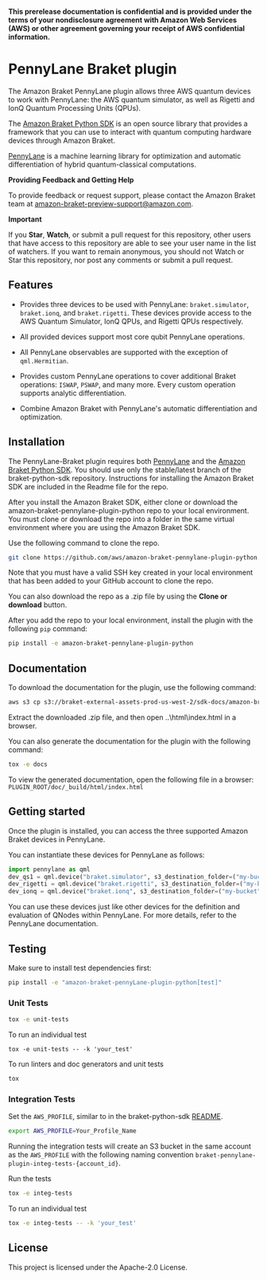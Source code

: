 **This prerelease documentation is confidential and is provided under the terms of your nondisclosure agreement with Amazon Web Services (AWS) or other agreement governing your receipt of AWS confidential information.**

# PennyLane Braket plugin

The Amazon Braket PennyLane plugin allows three AWS quantum devices to work with PennyLane:
the AWS quantum simulator, as well as Rigetti and IonQ Quantum Processing Units (QPUs).

The [Amazon Braket Python SDK](https://github.com/aws/braket-python-sdk) is an open source
library that provides a framework that you can use to interact with quantum computing hardware
devices through Amazon Braket.

[PennyLane](https://pennylane.readthedocs.io) is a machine learning library for optimization and automatic differentiation of hybrid quantum-classical computations.

**Providing Feedback and Getting Help**

To provide feedback or request support, please contact the Amazon Braket team at [amazon-braket-preview-support@amazon.com](mailto:amazon-braket-preview-support@amazon.com?subject=Add%20a%20brief%20description%20of%20the%20issue).

**Important**

If you **Star**, **Watch**, or submit a pull request for this repository, other users that have access to this repository are able to see your user name in the list of watchers. If you want to remain anonymous, you should not Watch or Star this repository, nor post any comments or submit a pull request.


## Features

* Provides three devices to be used with PennyLane: `braket.simulator`, `braket.ionq`,
  and `braket.rigetti`. These devices provide access to the AWS Quantum Simulator, IonQ QPUs, and
  Rigetti QPUs respectively.

* All provided devices support most core qubit PennyLane operations.

* All PennyLane observables are supported with the exception of `qml.Hermitian`.

* Provides custom PennyLane operations to cover additional Braket operations: `ISWAP`, `PSWAP`, and many more. Every custom operation supports analytic
  differentiation.

* Combine Amazon Braket with PennyLane's automatic differentiation and optimization.


## Installation

The PennyLane-Braket plugin requires both [PennyLane](https://pennylane.readthedocs.io) and the [Amazon Braket Python SDK](https://github.com/aws/braket-python-sdk/tree/stable/latest). You should use only the stable/latest branch of the braket-python-sdk repository. Instructions for installing the Amazon Braket SDK are included in the Readme file for the repo.

After you install the Amazon Braket SDK, either clone or download the amazon-braket-pennylane-plugin-python repo to your local environment. You must clone or download the repo into a folder in the same virtual environment where you are using the Amazon Braket SDK.

Use the following command to clone the repo.

```bash
git clone https://github.com/aws/amazon-braket-pennylane-plugin-python.git
```

Note that you must have a valid SSH key created in your local environment that has been added to your GitHub account to clone the repo.

You can also download the repo as a .zip file by using the **Clone or download** button. 

After you add the repo to your local environment, install the plugin with the following `pip` command:

```bash
pip install -e amazon-braket-pennylane-plugin-python
```

## Documentation

To download the documentation for the plugin, use the following command:
```bash
aws s3 cp s3://braket-external-assets-prod-us-west-2/sdk-docs/amazon-braket-pennylane-plugin-python-docs.zip amazon-braket-pennylane-plugin-python-docs.zip
``` 

Extract the downloaded .zip file, and then open ..\html\index.html in a browser.

You can also generate the documentation for the plugin with the following command:

```bash
tox -e docs
```

To view the generated documentation, open the following file in a browser: `PLUGIN_ROOT/doc/_build/html/index.html`

## Getting started

Once the plugin is installed, you can access the three supported Amazon Braket devices in PennyLane.

You can instantiate these devices for PennyLane as follows:

```python
import pennylane as qml
dev_qs1 = qml.device("braket.simulator", s3_destination_folder=("my-bucket", "my-prefix"), backend="QS1", wires=2)
dev_rigetti = qml.device("braket.rigetti", s3_destination_folder=("my-bucket", "my-prefix"), shots=1000, wires=3)
dev_ionq = qml.device("braket.ionq", s3_destination_folder=("my-bucket", "my-prefix"), poll_timeout_seconds=3600, shots=1000, wires=3)
```

You can use these devices just like other devices for the definition and evaluation of
QNodes within PennyLane. For more details, refer to the PennyLane documentation.


## Testing

Make sure to install test dependencies first:
```bash
pip install -e "amazon-braket-pennyLane-plugin-python[test]"
```

### Unit Tests
```bash
tox -e unit-tests
```

To run an individual test
```
tox -e unit-tests -- -k 'your_test'
```

To run linters and doc generators and unit tests
```bash
tox
```

### Integration Tests
Set the `AWS_PROFILE`, similar to in the braket-python-sdk [README](https://github.com/aws/braket-python-sdk/blob/stable/latest/README.md).
```bash
export AWS_PROFILE=Your_Profile_Name
```

Running the integration tests will create an S3 bucket in the same account as the `AWS_PROFILE` with the following naming convention `braket-pennylane-plugin-integ-tests-{account_id}`.

Run the tests
```bash
tox -e integ-tests
```

To run an individual test
```bash
tox -e integ-tests -- -k 'your_test'
```

## License

This project is licensed under the Apache-2.0 License.
